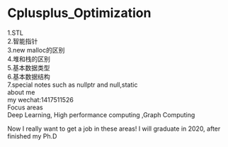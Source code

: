 # Cplusplus_Optimization

1.STL  		
2.智能指针  		
3.new malloc的区别  		
4.堆和栈的区别  		
5.基本数据类型  		
6.基本数据结构  		
7.special notes such as nullptr and null,static  
about me  
my wechat:1417511526  
Focus areas  
Deep Learning, High performance computing ,Graph Computing   

Now I really want to get a job in these areas!
I will graduate in 2020, after finished my Ph.D   
